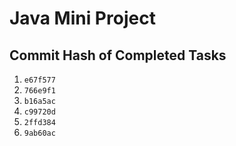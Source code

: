 # Java Mini Project

## Commit Hash of Completed Tasks
1. `e67f577`
2. `766e9f1`
3. `b16a5ac`
4. `c99720d`
5. `2ffd384`
6. `9ab60ac`
